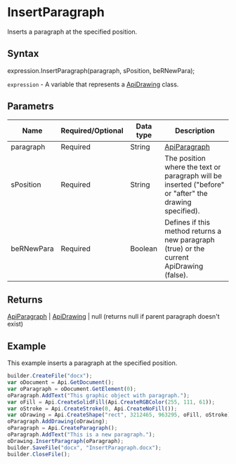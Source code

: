 # InsertParagraph

Inserts a paragraph at the specified position.

## Syntax

expression.InsertParagraph(paragraph, sPosition, beRNewPara);

`expression` - A variable that represents a [ApiDrawing](../ApiDrawing.md) class.

## Parametrs

| **Name** | **Required/Optional** | **Data type** | **Description** |
| ------------- | ------------- | ------------- | ------------- |
| paragraph | Required | String | [ApiParagraph](../../ApiParagraph/ApiParagraph.md) | Text or paragraph. |
| sPosition | Required | String | The position where the text or paragraph will be inserted ("before" or "after" the drawing specified). |
| beRNewPara | Required | Boolean | Defines if this method returns a new paragraph (true) or the current ApiDrawing (false). |

## Returns

[ApiParagraph](../../ApiParagraph/ApiParagraph.md) &#124; [ApiDrawing](../ApiDrawing.md) &#124; null (returns null if parent paragraph doesn't exist)

## Example

This example inserts a paragraph at the specified position.

```javascript
builder.CreateFile("docx");
var oDocument = Api.GetDocument();
var oParagraph = oDocument.GetElement(0);
oParagraph.AddText("This graphic object with paragraph.");
var oFill = Api.CreateSolidFill(Api.CreateRGBColor(255, 111, 61));
var oStroke = Api.CreateStroke(0, Api.CreateNoFill());
var oDrawing = Api.CreateShape("rect", 3212465, 963295, oFill, oStroke);
oParagraph.AddDrawing(oDrawing);
oParagraph = Api.CreateParagraph();
oParagraph.AddText("This is a new paragraph.");
oDrawing.InsertParagraph(oParagraph);
builder.SaveFile("docx", "InsertParagraph.docx");
builder.CloseFile();
```